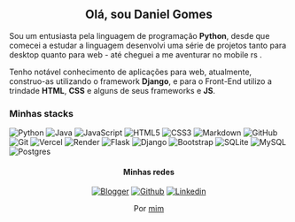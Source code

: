 
<h2 align="center">Olá, sou Daniel Gomes</h2>

Sou um entusiasta pela linguagem de programação **Python**, desde que comecei a estudar a linguagem desenvolvi uma série de projetos tanto para desktop quanto para web - até cheguei a me aventurar no mobile rs .

Tenho notável conhecimento de aplicações para web, atualmente, construo-as utilizando o framework **Django**, e para o Front-End utilizo a trindade **HTML**, **CSS** e alguns de seus frameworks e **JS**.

### Minhas stacks

![Python](https://img.shields.io/badge/Python-3776AB?style=for-the-badge&logo=python&logoColor=white)
![Java](https://img.shields.io/badge/java-%23ED8B00.svg?style=for-the-badge&logo=openjdk&logoColor=white)
![JavaScript](https://img.shields.io/badge/javascript-%23323330.svg?style=for-the-badge&logo=javascript&logoColor=%23F7DF1E)
![HTML5](https://img.shields.io/badge/html5-%23E34F26.svg?style=for-the-badge&logo=html5&logoColor=white)
![CSS3](https://img.shields.io/badge/css3-%231572B6.svg?style=for-the-badge&logo=css3&logoColor=white)
![Markdown](https://img.shields.io/badge/markdown-%23000000.svg?style=for-the-badge&logo=markdown&logoColor=white)
![GitHub](https://img.shields.io/badge/github-%23121011.svg?style=for-the-badge&logo=github&logoColor=white)
![Git](https://img.shields.io/badge/git-%23F05033.svg?style=for-the-badge&logo=git&logoColor=white)
![Vercel](https://img.shields.io/badge/vercel-%23000000.svg?style=for-the-badge&logo=vercel&logoColor=white)
![Render](https://img.shields.io/badge/Render-%46E3B7.svg?style=for-the-badge&logo=render&logoColor=white)
![Flask](https://img.shields.io/badge/flask-%23000.svg?style=for-the-badge&logo=flask&logoColor=white)
![Django](https://img.shields.io/badge/django-%23092E20.svg?style=for-the-badge&logo=django&logoColor=white)
![Bootstrap](https://img.shields.io/badge/bootstrap-%238511FA.svg?style=for-the-badge&logo=bootstrap&logoColor=white)
![SQLite](https://img.shields.io/badge/sqlite-%2307405e.svg?style=for-the-badge&logo=sqlite&logoColor=white)
![MySQL](https://img.shields.io/badge/mysql-4479A1.svg?style=for-the-badge&logo=mysql&logoColor=white)
![Postgres](https://img.shields.io/badge/postgres-%23316192.svg?style=for-the-badge&logo=postgresql&logoColor=white)


<div align="center">

  #### Minhas redes

  <a href="https://eublog.vercel.app/me/">![Blogger](https://img.shields.io/badge/Blogger-FF5722?style=for-the-badge&logo=blogger&logoColor=white)</a>
   <a href="https://github.com/danielcerk/">![Github](https://img.shields.io/badge/GitHub-000000?style=for-the-badge&logo=github&logoColor=white)</a>
    <a href="https://www.linkedin.com/in/dc-gomes/">![Linkedin](https://img.shields.io/badge/LinkedIn-0077B5?style=for-the-badge&logo=linkedin&logoColor=white)</a>

  <p>Por <a href="https://eublog.vercel.app/me/">mim</a></p>
  
</div>
